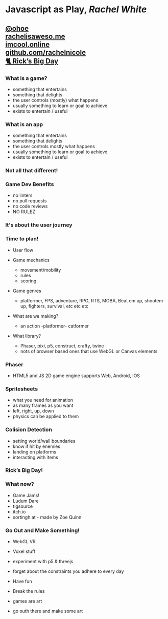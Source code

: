 # Javascript as Play, *Rachel White*

## [@ohoe](https://twitter.com/ohhoe)<br>[rachelisaweso.me](http://rachelisaweso.me/)<br>[imcool.online](http://imcool.online/)<br>[github.com/rachelnicole](https://github.com/rachelnicole/)<br>[🐈 Rick’s Big Day](https://github.com/rachelnicole/ricks-big-day)

### What is a game?
- something that entertains
- something that delights
- the user controls (mostly) what happens
- usually something to learn or goal to achieve
- exists to entertain / useful

### What is an app
- something that entertains
- something that delights
- the user controls mostly what happens
- usually something to learn or goal to achieve
- exists to entertain / useful

### Not all that different!

### Game Dev Benefits
- no linters
- no pull requests
- no code reviews
- NO RULEZ

### It's about the user journey

### Time to plan!

- User flow
- Game mechanics
  - movement/mobility
  - rules
  - scoring
- Game genres
  - platformer, FPS, adventure, RPG, RTS, MOBA, Beat em up, shootem up, fighters, survival, etc etc etc

- What are we making?
  - an action -platformer- catformer
- What library?
  - Phaser, pixi, p5, construct, crafty, twine
  - nots of browser based ones that use WebGL or Canvas elements

### Phaser
- HTML5 and JS 2D game engine supports Web, Android, IOS

### Spritesheets
- what you need for animation
- as many frames as you want
- left, right, up, down
- physics can be applied to them

### Colision Detection
- setting world/wall boundaries
- know if hit by enemies
- landing on platforms
- interacting with items

### Rick’s Big Day!

### What now?
- Game Jams!
- Ludum Dare
- tigsource
- itch.io
- sortingh.at - made by Zoe Quinn

### Go Out and Make Something!
- WebGL VR
- Voxel stuff
- experiment with p5 & threejs
- forget about the constraints you adhere to every day

- Have fun
- Break the rules
- games are art
- go outh there and make some art
